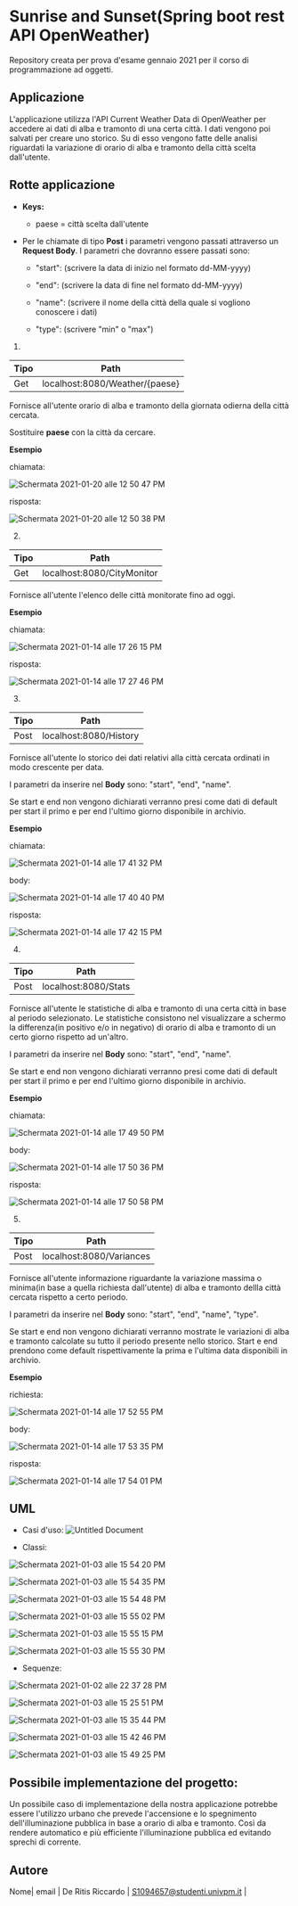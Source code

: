 # Sunrise and Sunset(Spring boot rest API OpenWeather)
Repository creata per prova d'esame gennaio 2021 per il corso di programmazione ad oggetti.

## Applicazione
L'applicazione utilizza l'API Current Weather Data di OpenWeather per accedere ai dati di alba e tramonto di una certa città.
I dati vengono poi salvati per creare uno storico. Su di esso vengono fatte delle analisi riguardati la variazione di orario di alba e tramonto della città scelta dall'utente.


## Rotte applicazione

* **Keys:**
	* paese = città scelta dall'utente
	
* Per le chiamate di tipo **Post** i parametri vengono passati attraverso un **Request Body**.
I parametri che dovranno essere passati sono:

	* "start": (scrivere la data di inizio nel formato dd-MM-yyyy)

	* "end": (scrivere la data di fine nel formato dd-MM-yyyy)

	* "name": (scrivere il nome della città della quale si vogliono conoscere i dati)

	* "type": (scrivere "min" o "max")

1.
Tipo | Path |
---- | ---- |
Get | localhost:8080/Weather/{paese} |

Fornisce all'utente orario di alba e tramonto della giornata odierna della città cercata.

Sostituire **paese** con la città da cercare.

**Esempio** 

chiamata:

![Schermata 2021-01-20 alle 12 50 47 PM](https://user-images.githubusercontent.com/71764245/105171194-3d44d600-5b1e-11eb-9f46-59f2e2db4017.png)

risposta:

![Schermata 2021-01-20 alle 12 50 38 PM](https://user-images.githubusercontent.com/71764245/105171264-4f267900-5b1e-11eb-9693-479b2aaef531.png)

2.
Tipo | Path |
---- | ---- |
Get | localhost:8080/CityMonitor |

Fornisce all'utente l'elenco delle città monitorate fino ad oggi.

**Esempio**

chiamata:

![Schermata 2021-01-14 alle 17 26 15 PM](https://user-images.githubusercontent.com/71764245/104618960-a1cee380-568d-11eb-8a95-215d5a8ecb6a.png)

risposta:

![Schermata 2021-01-14 alle 17 27 46 PM](https://user-images.githubusercontent.com/71764245/104619166-d93d9000-568d-11eb-9b3e-cfe9c4d2b3f9.png)

3.
Tipo | Path |
---- | ---- |
Post | localhost:8080/History |

Fornisce all'utente lo storico dei dati relativi alla città cercata ordinati in modo crescente per data.

I parametri da inserire nel **Body** sono: "start", "end", "name".

Se start e end non vengono dichiarati verranno presi come dati di default per start il primo e per end l'ultimo giorno disponibile in archivio.

**Esempio**

chiamata:

![Schermata 2021-01-14 alle 17 41 32 PM](https://user-images.githubusercontent.com/71764245/104620877-c3c96580-568f-11eb-8144-5f2f24cdc745.png)

body:

![Schermata 2021-01-14 alle 17 40 40 PM](https://user-images.githubusercontent.com/71764245/104620764-a4cad380-568f-11eb-846a-62b305cdf6fd.png)

risposta:

![Schermata 2021-01-14 alle 17 42 15 PM](https://user-images.githubusercontent.com/71764245/104620958-de034380-568f-11eb-8477-e3231b567d58.png)
	
4.
Tipo | Path |
---- | ---- |
Post | localhost:8080/Stats |

Fornisce all'utente le statistiche di alba e tramonto di una certa città in base al periodo selezionato. Le statistiche consistono nel visualizzare a schermo la differenza(in positivo e/o in negativo) di orario di alba e tramonto di un certo giorno rispetto ad un'altro.

I parametri da inserire nel **Body** sono: "start", "end", "name". 

Se start e end non vengono dichiarati verranno presi come dati di default per start il primo e per end l'ultimo giorno disponibile in archivio.

**Esempio**

chiamata:

![Schermata 2021-01-14 alle 17 49 50 PM](https://user-images.githubusercontent.com/71764245/104621914-eb6cfd80-5690-11eb-800d-9bbfdef0be7a.png)

body:

![Schermata 2021-01-14 alle 17 50 36 PM](https://user-images.githubusercontent.com/71764245/104622009-06d80880-5691-11eb-88d3-9a6783403c23.png)

risposta:

![Schermata 2021-01-14 alle 17 50 58 PM](https://user-images.githubusercontent.com/71764245/104622055-16575180-5691-11eb-8626-5b67d84a7f3c.png)

5.
Tipo | Path |
---- | ---- |
Post | localhost:8080/Variances |

Fornisce all'utente informazione riguardante la variazione massima o minima(in base a quella richiesta dall'utente) di alba e tramonto dellla città cercata rispetto a certo periodo.

I parametri da inserire nel **Body** sono: "start", "end", "name", "type".

Se start e end non vengono dichiarati verranno mostrate le variazioni di alba e tramonto calcolate su tutto il periodo presente nello storico. Start e end prendono come default rispettivamente la prima e l'ultima data disponibili in archivio.

**Esempio**

richiesta:

![Schermata 2021-01-14 alle 17 52 55 PM](https://user-images.githubusercontent.com/71764245/104622286-59b1c000-5691-11eb-94fa-9946fcce756f.png)

body:

![Schermata 2021-01-14 alle 17 53 35 PM](https://user-images.githubusercontent.com/71764245/104622368-70f0ad80-5691-11eb-85ff-9e68a8f00a47.png)

risposta:

![Schermata 2021-01-14 alle 17 54 01 PM](https://user-images.githubusercontent.com/71764245/104622409-8239ba00-5691-11eb-9e55-c03317c98ed9.png)
	
## UML
* Casi d'uso:
![Untitled Document](https://user-images.githubusercontent.com/71764245/102500681-dd6d9200-407c-11eb-9096-57e0271d8aaa.png)

* Classi:

![Schermata 2021-01-03 alle 15 54 20 PM](https://user-images.githubusercontent.com/71764245/103481573-30b14580-4ddc-11eb-87eb-38940a39a11a.png)

![Schermata 2021-01-03 alle 15 54 35 PM](https://user-images.githubusercontent.com/71764245/103481574-327b0900-4ddc-11eb-9176-d187faf12480.png)

![Schermata 2021-01-03 alle 15 54 48 PM](https://user-images.githubusercontent.com/71764245/103481575-34dd6300-4ddc-11eb-991c-608fe2530cf5.png)

![Schermata 2021-01-03 alle 15 55 02 PM](https://user-images.githubusercontent.com/71764245/103481577-360e9000-4ddc-11eb-863b-78dcb91e438f.png)

![Schermata 2021-01-03 alle 15 55 15 PM](https://user-images.githubusercontent.com/71764245/103481580-37d85380-4ddc-11eb-91fe-0fa04943c33f.png)

![Schermata 2021-01-03 alle 15 55 30 PM](https://user-images.githubusercontent.com/71764245/103481584-3b6bda80-4ddc-11eb-961b-1cc695c6dc0b.png)



* Sequenze:

![Schermata 2021-01-02 alle 22 37 28 PM](https://user-images.githubusercontent.com/71764245/103481491-a5d04b00-4ddb-11eb-8152-0717b34a1f68.png)

![Schermata 2021-01-03 alle 15 25 51 PM](https://user-images.githubusercontent.com/71764245/103481492-a8cb3b80-4ddb-11eb-83e6-5ada68cc25de.png)

![Schermata 2021-01-03 alle 15 35 44 PM](https://user-images.githubusercontent.com/71764245/103481495-ab2d9580-4ddb-11eb-8e64-706a119acaad.png)

![Schermata 2021-01-03 alle 15 42 46 PM](https://user-images.githubusercontent.com/71764245/103481497-acf75900-4ddb-11eb-8895-1bd595072662.png)

![Schermata 2021-01-03 alle 15 49 25 PM](https://user-images.githubusercontent.com/71764245/103481499-ae288600-4ddb-11eb-84b7-839d35fee117.png)

## Possibile implementazione del progetto:
Un possibile caso di implementazione della nostra applicazione potrebbe essere l'utilizzo urbano che prevede l'accensione e lo spegnimento dell'illuminazione pubblica in base a orario di alba e tramonto. Così da rendere automatico e più efficiente l'illuminazione pubblica ed evitando sprechi di corrente.

## Autore
Nome| email |
De Ritis Riccardo | S1094657@studenti.univpm.it |



